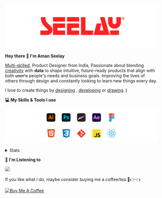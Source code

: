 [![banner](./images/seelay.svg)](https://www.seelay.in)

**Hey there 👋 I'm Aman Seelay**

[Multi-skilled](https://www.seelay.in/#skills), Product Designer from India, Passionate about blending [creativity](https://illustrations.seelay.in) with <b>data</b> to shape intuitive, future-ready products that align with both <s>user's</s> people's needs and business goals. Improving the lives of others through design and constantly looking to learn new things every day.

I love to create things by [designing](https://www.seelay.in/#work) , [developing](https://www.seelay.in/#projects) or [drawing](https://art.seelay.in) :)

**💻 My Skills & Tools I use**

[![banner](./images/skills&tools.svg)](https://www.seelay.in/about)

<details>
  <summary>Stats</summary>

---

<!--START_SECTION:waka-->
![Profile Views](http://img.shields.io/badge/Profile%20Views-0-blue)

**🐱 My GitHub Data** 

> 📦 823.8 kB Used in GitHub's Storage 
 > 
> 🏆 315 Contributions in the Year 2025
 > 
> 💼 Opted to Hire
 > 
> 📜 1 Public Repository 
 > 
> 🔑 47 Private Repository 
 > 
**I'm a Night 🦉** 

```text
🌞 Morning                377 commits         ███░░░░░░░░░░░░░░░░░░░░░░   12.50 % 
🌆 Daytime                489 commits         ████░░░░░░░░░░░░░░░░░░░░░   16.22 % 
🌃 Evening                942 commits         ████████░░░░░░░░░░░░░░░░░   31.24 % 
🌙 Night                  1207 commits        ██████████░░░░░░░░░░░░░░░   40.03 % 
```
📅 **I'm Most Productive on Thursday** 

```text
Monday                   365 commits         ███░░░░░░░░░░░░░░░░░░░░░░   12.11 % 
Tuesday                  476 commits         ████░░░░░░░░░░░░░░░░░░░░░   15.79 % 
Wednesday                382 commits         ███░░░░░░░░░░░░░░░░░░░░░░   12.67 % 
Thursday                 529 commits         ████░░░░░░░░░░░░░░░░░░░░░   17.55 % 
Friday                   375 commits         ███░░░░░░░░░░░░░░░░░░░░░░   12.44 % 
Saturday                 382 commits         ███░░░░░░░░░░░░░░░░░░░░░░   12.67 % 
Sunday                   506 commits         ████░░░░░░░░░░░░░░░░░░░░░   16.78 % 
```


📊 **This Week I Spent My Time On** 

```text
🕑︎ Time Zone: Asia/Kolkata

💬 Programming Languages: 
Other                    33 hrs 57 mins      ██████████████████░░░░░░░   73.91 % 
JavaScript               9 hrs 18 mins       █████░░░░░░░░░░░░░░░░░░░░   20.26 % 
CSS                      1 hr 38 mins        █░░░░░░░░░░░░░░░░░░░░░░░░   03.56 % 
HTML                     37 mins             ░░░░░░░░░░░░░░░░░░░░░░░░░   01.34 % 
Markdown                 8 mins              ░░░░░░░░░░░░░░░░░░░░░░░░░   00.32 % 

🔥 Editors: 
Chrome                   28 hrs 45 mins      ████████████████░░░░░░░░░   62.58 % 
VS Code                  11 hrs 2 mins       ██████░░░░░░░░░░░░░░░░░░░   24.03 % 
Edge                     6 hrs 9 mins        ███░░░░░░░░░░░░░░░░░░░░░░   13.39 % 

💻 Operating System: 
Windows                  45 hrs 56 mins      █████████████████████████   100.00 % 
```

**I Mostly Code in JavaScript** 

```text
JavaScript               30 repos            ███████████████░░░░░░░░░░   61.22 % 
TypeScript               12 repos            ██████░░░░░░░░░░░░░░░░░░░   24.49 % 
HTML                     4 repos             ██░░░░░░░░░░░░░░░░░░░░░░░   08.16 % 
Java                     3 repos             ██░░░░░░░░░░░░░░░░░░░░░░░   06.12 % 
```




 Last Updated on 18/02/2025 06:46:36 UTC
<!--END_SECTION:waka-->

---

 </details>

**🎵 I'm Listening to**

<object data="https://now-play.vercel.app/api/generate?uid=7a17a86e-d6b7-43b5-8d9c-1d6dae42a779" >

  <img src="https://now-play.vercel.app/api/generate?uid=7a17a86e-d6b7-43b5-8d9c-1d6dae42a779" />

</object>

If you like what I do, maybe consider buying me a coffee/tea 🥺👉👈

<a href="https://www.buymeacoffee.com/seelay" target="_blank"><img src="https://cdn.buymeacoffee.com/buttons/v2/default-red.png" alt="Buy Me A Coffee" width="150" ></a>
